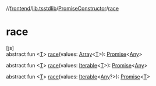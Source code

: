 //[frontend](../../../index.md)/[lib.tsstdlib](../index.md)/[PromiseConstructor](index.md)/[race](race.md)

# race

[js]\
abstract fun &lt;[T](race.md)&gt; [race](race.md)(values: [Array](https://kotlinlang.org/api/latest/jvm/stdlib/kotlin/-array/index.html)&lt;[T](race.md)&gt;): [Promise](https://kotlinlang.org/api/latest/jvm/stdlib/kotlin.js/-promise/index.html)&lt;[Any](https://kotlinlang.org/api/latest/jvm/stdlib/kotlin/-any/index.html)&gt;

abstract fun &lt;[T](race.md)&gt; [race](race.md)(values: [Iterable](../-iterable/index.md)&lt;[T](race.md)&gt;): [Promise](https://kotlinlang.org/api/latest/jvm/stdlib/kotlin.js/-promise/index.html)&lt;[Any](https://kotlinlang.org/api/latest/jvm/stdlib/kotlin/-any/index.html)&gt;

abstract fun &lt;[T](race.md)&gt; [race](race.md)(values: [Iterable](../-iterable/index.md)&lt;[Any](https://kotlinlang.org/api/latest/jvm/stdlib/kotlin/-any/index.html)?&gt;): [Promise](https://kotlinlang.org/api/latest/jvm/stdlib/kotlin.js/-promise/index.html)&lt;[T](race.md)&gt;
